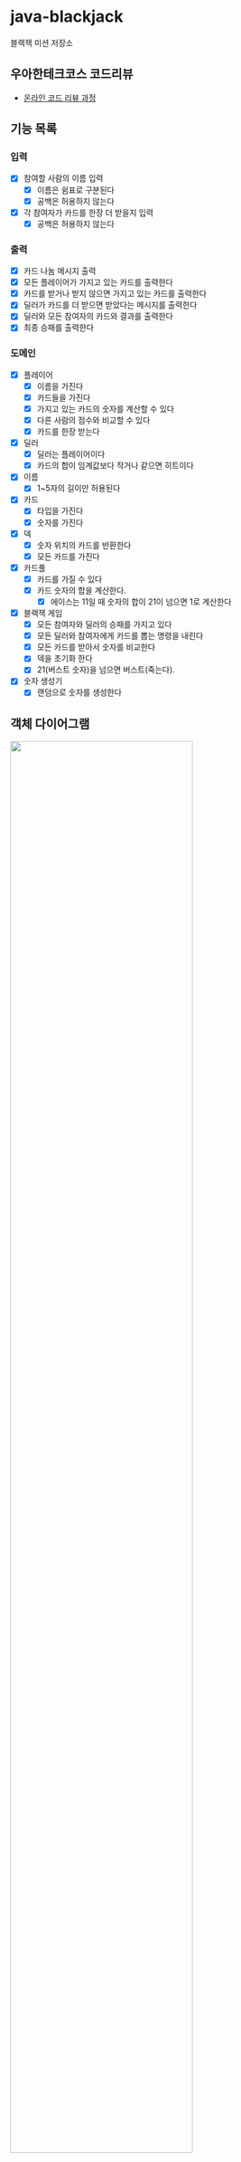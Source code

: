 # java-blackjack

블랙잭 미션 저장소

## 우아한테크코스 코드리뷰

- [온라인 코드 리뷰 과정](https://github.com/woowacourse/woowacourse-docs/blob/master/maincourse/README.md)

## 기능 목록

### 입력

- [x] 참여할 사람의 이름 입력
  - [x] 이름은 쉼표로 구분된다
  - [x] 공백은 허용하지 않는다
- [x] 각 참여자가 카드를 한장 더 받을지 입력
  - [x] 공백은 허용하지 않는다

### 출력

- [x] 카드 나눔 메시지 출력
- [x] 모든 플레이어가 가지고 있는 카드를 출력한다
- [x] 카드를 받거나 받지 않으면 가지고 있는 카드를 출력한다
- [x] 딜러가 카드를 더 받으면 받았다는 메시지를 출력한다
- [x] 딜러와 모든 참여자의 카드와 결과를 출력한다
- [x] 최종 승패를 출력한다

### 도메인

- [x] 플레이어
  - [x] 이름을 가진다
  - [x] 카드들을 가진다
  - [x] 가지고 있는 카드의 숫자를 계산할 수 있다
  - [x] 다른 사람의 점수와 비교할 수 있다
  - [x] 카드를 한장 받는다
    
- [x] 딜러
  - [x] 딜러는 플레이어이다 
  - [x] 카드의 합이 임계값보다 작거나 같으면 히트이다

- [x] 이름
  - [x] 1~5자의 길이만 허용된다

- [x] 카드
  - [x] 타입을 가진다
  - [x] 숫자를 가진다

- [x] 덱
  - [x] 숫자 위치의 카드를 반환한다
  - [x] 모든 카드를 가진다

- [x] 카드풀
  - [x] 카드를 가질 수 있다
  - [x] 카드 숫자의 합을 계산한다.
    - [x] 에이스는 11일 때 숫자의 합이 21이 넘으면 1로 계산한다

- [x] 블랙잭 게임
  - [x] 모든 참여자와 딜러의 승패를 가지고 있다 
  - [x] 모든 딜러와 참여자에게 카드를 뽑는 명령을 내린다
  - [x] 모든 카드를 받아서 숫자를 비교한다
  - [x] 덱을 초기화 한다
  - [x] 21(버스트 숫자)을 넘으면 버스트(죽는다). 

- [x] 숫자 생성기
  - [x] 랜덤으로 숫자를 생성한다

## 객체 다이어그램

<img src="diagram.png" style="width: 80%; height= 80%">



### 고민사항
- DeckMaker 객체를 둘지, Deck 안에서 생성 책임까지 가질지?
- 플레이어들을 getter를 사용해 가져와 반복문을 돌리는 경우가 있는데, Iterator 생성은 어떤가?
  내부 구현은 숨기면서, 내부에 접근할 수 있다는 점에서 좋은 것 같은데, 만들기에는 너무 오버헤드가 큰지 고민임.

